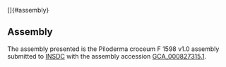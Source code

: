 []{#assembly}

Assembly
--------

The assembly presented is the Piloderma croceum F 1598 v1.0 assembly
submitted to [INSDC](http://www.insdc.org) with the assembly accession
[GCA\_000827315.1](http://www.ebi.ac.uk/ena/data/view/GCA_000827315.1).
